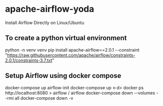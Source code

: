 # apache-airflow-yoda

Install Airflow Directly on Linux/Ubuntu
## To create a python virtual environment
python -n venv venv
pip install apache-airflow==2.0.1 --constraint "https://raw.githubusercontent.com/apache/airflow/constraints-2.0.1/constraints-3.7.txt"



## Setup Airflow using docker compose
docker-compose up airflow-init
docker-compose up    <-d>
docker ps
http://localhost:8080    > airflow / airflow 
docker-compose down --volumes --rmi all
docker-compose down -v

